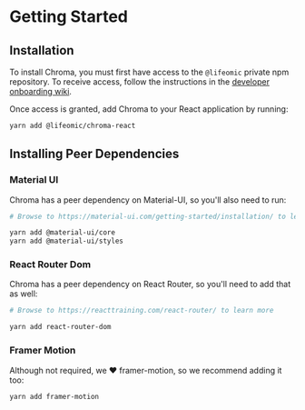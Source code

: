 # Getting Started

## Installation

To install Chroma, you must first have access to the `@lifeomic` private npm
repository. To receive access, follow the instructions in the
[developer onboarding wiki](https://bitbucket.org/lifeomic/wiki/src/master/developer-onboarding.md).

Once access is granted, add Chroma to your React application by running:

```bash
yarn add @lifeomic/chroma-react
```

## Installing Peer Dependencies

### Material UI

Chroma has a peer dependency on Material-UI, so you'll also need to run:

```bash
# Browse to https://material-ui.com/getting-started/installation/ to learn more

yarn add @material-ui/core
yarn add @material-ui/styles
```

### React Router Dom

Chroma has a peer dependency on React Router, so you'll need to add that as
well:

```bash
# Browse to https://reacttraining.com/react-router/ to learn more

yarn add react-router-dom
```

### Framer Motion

Although not required, we ♥️ framer-motion, so we recommend adding it too:

```bash
yarn add framer-motion
```
